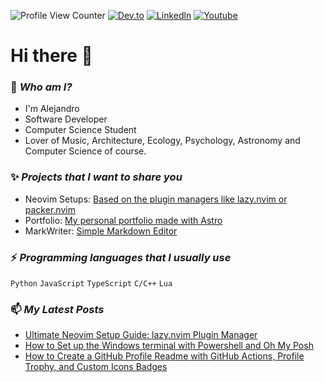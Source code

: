 ![Profile View Counter](https://komarev.com/ghpvc/?username=slydragonn)
[![Dev.to](https://img.shields.io/badge/Dev.to-1E1E1E?style=flat-square&logo=dev.to&logoColor=white)](https://dev.to/slydragonn)
[![Linkedln](https://img.shields.io/badge/LinkedIn-0077B5?style=flat-square&logo=linkedin&logoColor=white)](https://www.linkedin.com/in/alejolg/)
[![Youtube](https://img.shields.io/badge/YouTube-FA4032?style=flat-square&logo=youtube&logoColor=white)](https://youtube.com/@slydragonn)

# Hi there 👋

### 🔭 *Who am I?*
- I'm Alejandro
- Software Developer
- Computer Science Student
- Lover of Music, Architecture, Ecology, Psychology, Astronomy and Computer Science of course.

### ✨ *Projects that I want to share you*
- Neovim Setups: [Based on the plugin managers like lazy.nvim or packer.nvim](https://github.com/slydragonn/dotfiles)
- Portfolio: [My personal portfolio made with Astro](https://github.com/slydragonn/portfolio)
- MarkWriter: [Simple Markdown Editor](https://github.com/slydragonn/markwriter)

### ⚡ *Programming languages that I usually use*
`Python` `JavaScript` `TypeScript` `C/C++` `Lua`

### 📫 *My Latest Posts*
* [Ultimate Neovim Setup Guide: lazy.nvim Plugin Manager](https://dev.to/slydragonn/ultimate-neovim-setup-guide-lazynvim-plugin-manager-23b7)
* [How to Set up the Windows terminal with Powershell and Oh My Posh](https://dev.to/slydragonn/how-to-set-up-the-windows-terminal-with-powershell-and-oh-my-posh-2ba4)
* [How to Create a GitHub Profile Readme with GitHub Actions, Profile Trophy, and Custom Icons Badges](https://dev.to/slydragonn/how-to-create-a-github-profile-readme-with-github-actions-profile-trophy-and-custom-icons-badges-5h6j)
